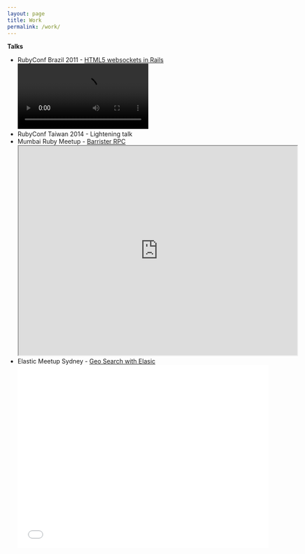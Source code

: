 ```yaml
---
layout: page
title: Work
permalink: /work/
---
```


**Talks**

- RubyConf Brazil 2011 - [HTML5 websockets in Rails](http://evts.at/1fKv9m2)
  <video src="http://evts.at/1fKv9m2" controls>
  Your browser does not support the video tag.
  </video>
- RubyConf Taiwan 2014 - Lightening talk
- Mumbai Ruby Meetup - [Barrister RPC](http://slides.com/saurabhbhatia/geo-elastic#/)
  <iframe src="https://drive.google.com/file/d/0ByHaJIp_Oob4MlA3dXlxZWx3Q0U/preview" width="640" height="480"></iframe>
- Elastic Meetup Sydney - [Geo Search with Elasic](http://slides.com/saurabhbhatia/geo-elastic#/)
  <iframe src="//slides.com/saurabhbhatia/geo-elastic/embed" width="576" height="420" scrolling="no" frameborder="0" webkitallowfullscreen mozallowfullscreen allowfullscreen></iframe>
